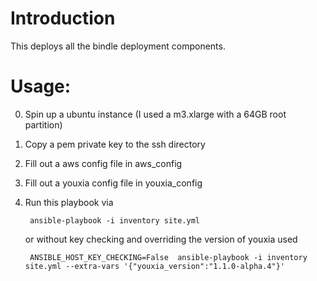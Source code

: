 # Introduction

This deploys all the bindle deployment components.

# Usage:

0. Spin up a ubuntu instance (I used a m3.xlarge with a 64GB root partition)
1. Copy a pem private key to the ssh directory
2. Fill out a aws config file in aws_config
3. Fill out a youxia config file in youxia_config

4. Run this playbook via

        ansible-playbook -i inventory site.yml

   or without key checking and overriding the version of youxia used

        ANSIBLE_HOST_KEY_CHECKING=False  ansible-playbook -i inventory site.yml --extra-vars '{"youxia_version":"1.1.0-alpha.4"}'

